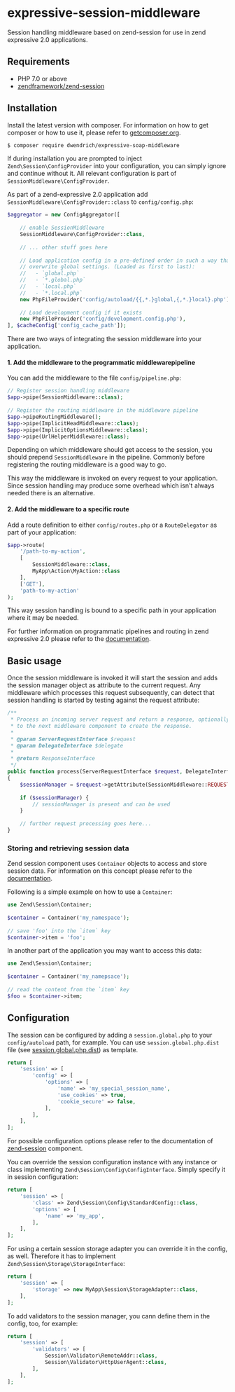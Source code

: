 # expressive-session-middleware
Session handling middleware based on zend-session for use in zend expressive 2.0 applications.

## Requirements
* PHP 7.0 or above
* [zendframework/zend-session](https://docs.zendframework.com/zend-session/)

## Installation
Install the latest version with composer. For information on how to get composer or how to use it, please refer to [getcomposer.org](http://getcomposer.org).
```sh
$ composer require dwendrich/expressive-soap-middleware
```

If during installation you are prompted to inject `Zend\Session\ConfigProvider` into your configuration, you can simply
ignore and continue without it. All relevant configuration is part of `SessionMiddleware\ConfigProvider`.

As part of a zend-expressive 2.0 application add `SessionMiddleware\ConfigProvider::class` to `config/config.php`:
```php
$aggregator = new ConfigAggregator([
 
    // enable SessionMiddleware
    SessionMiddleware\ConfigProvider::class,
    
    // ... other stuff goes here 
 
    // Load application config in a pre-defined order in such a way that local settings
    // overwrite global settings. (Loaded as first to last):
    //   - `global.php`
    //   - `*.global.php`
    //   - `local.php`
    //   - `*.local.php`
    new PhpFileProvider('config/autoload/{{,*.}global,{,*.}local}.php'),
 
    // Load development config if it exists
    new PhpFileProvider('config/development.config.php'),
], $cacheConfig['config_cache_path']);
```

There are two ways of integrating the session middleware into your application.

#### 1. Add the middleware to the programmatic middlewarepipeline
You can add the middleware to the file `config/pipeline.php`:
```php
// Register session handling middleware
$app->pipe(SessionMiddleware::class);
 
// Register the routing middleware in the middleware pipeline
$app->pipeRoutingMiddleware();
$app->pipe(ImplicitHeadMiddleware::class);
$app->pipe(ImplicitOptionsMiddleware::class);
$app->pipe(UrlHelperMiddleware::class);
```
Depending on which middleware should get access to the session, you should prepend `SessionMiddleware` in the pipeline.
Commonly before registering the routing middleware is a good way to go.

This way the middleware is invoked on every request to your application. Since session handling may produce some
overhead which isn't always needed there is an alternative.

#### 2. Add the middleware to a specific route
Add a route definition to either `config/routes.php` or a `RouteDelegator` as part of your application:
```php
$app->route(
    '/path-to-my-action',
    [
        SessionMiddleware::class,
        MyApp\Action\MyAction::class
    ],
    ['GET'],
    'path-to-my-action'
);
```
This way session handling is bound to a specific path in your application where it may be needed.

For further information on programmatic pipelines and routing in zend expressive 2.0 please refer to the
[documentation](https://docs.zendframework.com/zend-expressive/cookbook/autowiring-routes-and-pipelines/).

## Basic usage
Once the session middleware is invoked it will start the session and adds the session manager object as attribute to the
current request. Any middleware which processes this request subsequently, can detect that session handling is started
by testing against the request attribute:
```php
/**
 * Process an incoming server request and return a response, optionally delegating
 * to the next middleware component to create the response.
 *
 * @param ServerRequestInterface $request
 * @param DelegateInterface $delegate
 *
 * @return ResponseInterface
 */
public function process(ServerRequestInterface $request, DelegateInterface $delegate)
{
    $sessionManager = $request->getAttribute(SessionMiddleware::REQUEST_ATTRIBUTE_KEY, false);
    
    if ($sessionManager) {
        // sessionManager is present and can be used
    }
    
    // further request processing goes here...
}
```

### Storing and retrieving session data
Zend session component uses `Container` objects to access and store session data. For information on this concept please
refer to the [documentation](https://docs.zendframework.com/zend-session/container/).

Following is a simple example on how to use a `Container`:
```php
use Zend\Session\Container;
 
$container = Container('my_namespace');
 
// save 'foo' into the `item` key
$container->item = 'foo';
```

In another part of the application you may want to access this data:
```php
use Zend\Session\Container;
 
$container = Container('my_namepsace');
 
// read the content from the `item` key
$foo = $container->item;
```

## Configuration
The session can be configured by adding a `session.global.php` to your `config/autoload` path, for example. You can
use `session.global.php.dist` file (see [session.global.php.dist](config/session.global.php.dist)) as template.
```php
return [
    'session' => [
        'config' => [
            'options' => [
                'name' => 'my_special_session_name',
                'use_cookies' => true,
                'cookie_secure' => false,
            ],
        ],
    ],
];
```
For possible configuration options please refer to the documentation of
[zend-session](https://docs.zendframework.com/zend-session/config/#standard-config) component.

You can override the session configuration instance with any instance or class implementing
`Zend\Session\Config\ConfigInterface`. Simply specify it in session configuration:
```php
return [
    'session' => [
        'class' => Zend\Session\Config\StandardConfig::class,
        'options' => [
            'name' => 'my_app',
        ],
    ],
];
```

For using a certain session storage adapter you can override it in the config, as well. Therefore it has to implement
`Zend\Session\Storage\StorageInterface`:
```php
return [
    'session' => [
        'storage' => new MyApp\Session\StorageAdapter::class,
    ],
];
```

To add validators to the session manager, you cann define them in the config, too, for example:
```php
return [
    'session' => [
        'validators' => [
            Session\Validator\RemoteAddr::class,
            Session\Validator\HttpUserAgent::class,
        ],
    ],
];
```